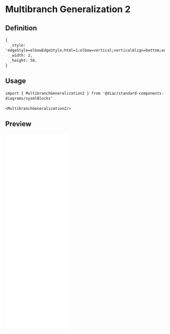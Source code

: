 # Multibranch Generalization 2

## Definition

```
{
  _style: 'edgeStyle=elbowEdgeStyle;html=1;elbow=vertical;verticalAlign=bottom;endArrow=none;rounded=0;labelBackgroundColor=default;fontFamily=Helvetica;fontSize=11;fontColor=default;startSize=14;shape=connector;',
  _width: 2,
  _height: 50,
}
```

## Usage

```
import { MultibranchGeneralization2 } from '@diac/standard-components-diagrams/sysmlBlocks'

<MultibranchGeneralization2/>
```

## Preview

<img src="./multibranch-generalization-2.png" width="200"/>
